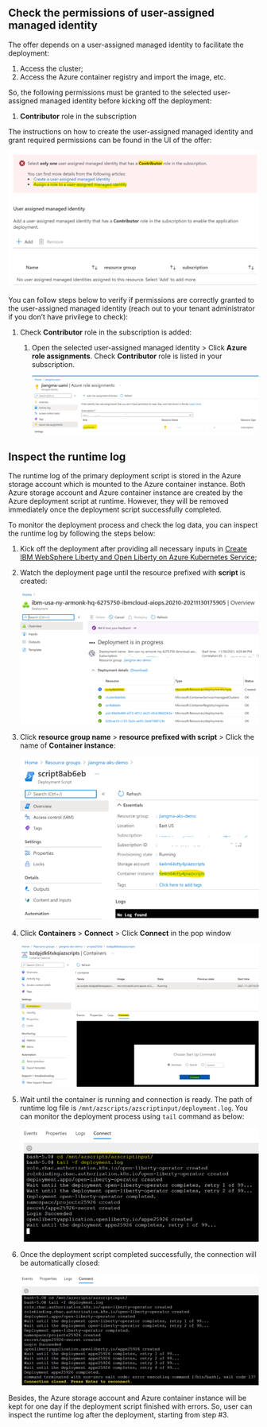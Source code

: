 ## Check the permissions of user-assigned managed identity

The offer depends on a user-assigned managed identity to facilitate the deployment:

1. Access the cluster;
1. Access the Azure container registry and import the image, etc.

So, the following permissions must be granted to the selected user-assigned managed identity before kicking off the deployment:

1. **Contributor** role in the subscription

The instructions on how to create the user-assigned managed identity and grant required permissions can be found in the UI of the offer:

![Instructions on grant required permissions to the selected user-assigned managed identity](./media/trouble-shooting-guide/uami-required-permissions.png)

You can follow steps below to verify if permissions are correctly granted to the user-assigned managed identity (reach out to your tenant administrator if you don’t have privilege to check):

1. Check **Contributor** role in the subscription is added:
   1. Open the selected user-assigned managed identity > Click **Azure role assignments**. Check **Contributor** role is listed in your subscription.

      ![Contributor role in the subscription is granted to the selected user-assigned managed identity](./media/trouble-shooting-guide/contributor-in-subscription.png)

## Inspect the runtime log

The runtime log of the primary deployment script is stored in the Azure storage account which is mounted to the Azure container instance. Both Azure storage account and Azure container instance are created by the Azure deployment script at runtime. However, they will be removed immediately once the deployment script successfully completed. 

To monitor the deployment process and check the log data, you can inspect the runtime log by following the steps below:

1. Kick off the deployment after providing all necessary inputs in [Create IBM WebSphere Liberty and Open Liberty on Azure Kubernetes Service](https://portal.azure.com/#create/ibm-usa-ny-armonk-hq-6275750-ibmcloud-aiops.20210924-liberty-aksliberty-aks);
1. Watch the deployment page until the resource prefixed with **script** is created:

   ![Primary deployment script is created](./media/trouble-shooting-guide/primary-deployment-script-created.png)

1. Click **resource group name** > **resource prefixed with script** > Click the name of **Container instance**:

   ![Open container instance of the deployment script](./media/trouble-shooting-guide/open-container-instance.png)

1. Click **Containers** > **Connect** > Click **Connect** in the pop window

   ![Connect to container instance of the deployment script](./media/trouble-shooting-guide/connect-to-container-instance.png)

1. Wait until the container is running and connection is ready. The path of runtime log file is `/mnt/azscripts/azscriptinput/deployment.log`. You can monitor the deployment process using `tail` command as below:

   ![Monitor the runtime log of the container instance ](./media/trouble-shooting-guide/inspect-log-of-container-instance.png)

1. Once the deployment script completed successfully, the connection will be automatically closed:

   ![Container instance is terminated and the connection is closed](./media/trouble-shooting-guide/container-instance-terminated.png)

Besides, the Azure storage account and Azure container instance will be kept for one day if the deployment script finished with errors. So, user can inspect the runtime log after the deployment, starting from step #3.